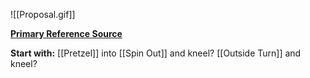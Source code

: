 ![[Proposal.gif]]

[**Primary Reference Source**](https://www.youtube.com/watch?v=GuEQbi4wko0)

**Start with:**
[[Pretzel]] into [[Spin Out]] and kneel?
[[Outside Turn]] and kneel?
